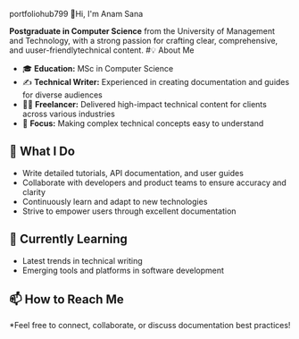 portfoliohub799 👋Hi, I'm Anam Sana

**Postgraduate in Computer Science** from the University of Management and Technology, with a strong passion for crafting clear, comprehensive, and uuser-friendlytechnical content.
#💡 About Me

- 🎓 **Education:** MSc in Computer Science
- ✍️ **Technical Writer:** Experienced in creating documentation and guides for diverse audiences
- 🧑‍💻 **Freelancer:** Delivered high-impact technical content for clients across various industries
- 💬 **Focus:** Making complex technical concepts easy to understand

## 🚀 What I Do

- Write detailed tutorials, API documentation, and user guides
- Collaborate with developers and product teams to ensure accuracy and clarity
- Continuously learn and adapt to new technologies
- Strive to empower users through excellent documentation

## 🌱 Currently Learning

- Latest trends in technical writing
- Emerging tools and platforms in software development

## 📫 How to Reach Me

*Feel free to connect, collaborate, or discuss documentation best practices! 
